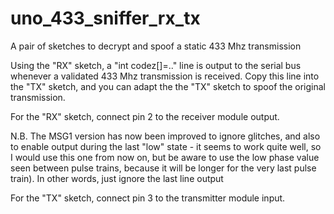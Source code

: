 # uno_433_sniffer_rx_tx
A pair of sketches to decrypt and spoof a static 433 Mhz transmission

Using the "RX" sketch, a "int codez[]=.." line is output to the serial bus whenever a validated 433 Mhz transmission is received.
Copy this line into the "TX" sketch, and you can adapt the the "TX" sketch to spoof the original transmission.

For the "RX" sketch, connect pin 2 to the receiver module output. 

N.B. The MSG1 version has now been improved to ignore glitches,  and also to enable output during the last "low" state - it seems to work quite well, so I would use this one from now on, but be aware to use the low phase value seen between pulse trains, because it will be longer for the very last pulse train). In other words, just ignore the last line output 

For the "TX" sketch, connect pin 3 to the transmitter module input.
